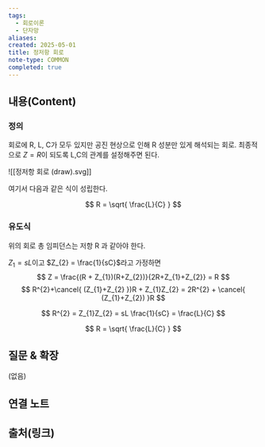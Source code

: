 ```yaml
---
tags:
  - 회로이론
  - 단자망
aliases: 
created: 2025-05-01
title: 정저항 회로
note-type: COMMON
completed: true
---
```


## 내용(Content)

### 정의

회로에 R, L, C가 모두 있지만 공진 현상으로 인해 R 성분만 있게 해석되는 회로. 최종적으로 $Z = R$이 되도록 L,C의 관계를 설정해주면 된다.

![[정저항 회로 (draw).svg]]

여기서 다음과 같은 식이 성립한다.

$$
R = \sqrt{ \frac{L}{C} }
$$


### 유도식

위의 회로 총 임피던스는 저항 R 과 같아야 한다.

$Z_{1} = sL$이고 $Z_{2} = \frac{1}{sC}$라고 가정하면
$$
Z = \frac{(R + Z_{1})(R+Z_{2})}{2R+Z_{1}+Z_{2}} = R
$$
$$
R^{2}+\cancel{ (Z_{1}+Z_{2} })R + Z_{1}Z_{2} = 2R^{2} + \cancel{ (Z_{1}+Z_{2}) }R
$$

$$
R^{2} = Z_{1}Z_{2} = sL \frac{1}{sC} = \frac{L}{C}
$$

$$
R = \sqrt{ \frac{L}{C} }
$$

## 질문 & 확장

(없음)

## 연결 노트

## 출처(링크)

